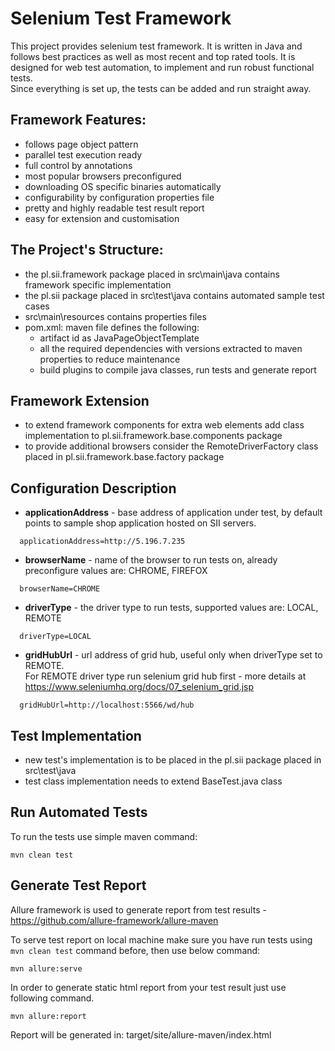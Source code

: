 # Selenium Test Framework  
This project provides selenium test framework. It is written in Java and follows best practices as well as most recent 
and top rated tools. It is designed for web test automation, to implement and run robust functional tests.  
Since everything is set up, the tests can be added and run straight away.
 
## Framework Features:
* follows page object pattern
* parallel test execution ready
* full control by annotations
* most popular browsers preconfigured
* downloading OS specific binaries automatically
* configurability by configuration properties file
* pretty and highly readable test result report
* easy for extension and customisation
 
## The Project's Structure:
* the pl.sii.framework package placed in src\main\java contains framework specific implementation
* the pl.sii package placed in src\test\java contains automated sample test cases 
* src\main\resources contains properties files
* pom.xml: maven file defines the following:
  * artifact id as JavaPageObjectTemplate
  * all the required dependencies with versions extracted to maven properties to reduce maintenance
  * build plugins to compile java classes, run tests and generate report

## Framework Extension
* to extend framework components for extra web elements add class implementation to pl.sii.framework.base.components package
* to provide additional browsers consider the RemoteDriverFactory class placed in pl.sii.framework.base.factory package

## Configuration Description
* **applicationAddress** - base address of application under test, by default points to sample shop application hosted on SII servers.
 ```  
   applicationAddress=http://5.196.7.235  
```  
  
* **browserName** - name of the browser to run tests on, already preconfigure values are: CHROME, FIREFOX  
```  
  browserName=CHROME  
```  
  
* **driverType** - the driver type to run tests, supported values are: LOCAL, REMOTE
```  
  driverType=LOCAL  
```  
  
* **gridHubUrl** - url address of grid hub, useful only when driverType set to REMOTE.  
For REMOTE driver type run selenium grid hub first - more details at https://www.seleniumhq.org/docs/07_selenium_grid.jsp  
```  
  gridHubUrl=http://localhost:5566/wd/hub  
```  

## Test Implementation
* new test's implementation is to be placed in the pl.sii package placed in src\test\java
* test class implementation needs to extend BaseTest.java class

## Run Automated Tests
To run the tests use simple maven command:  
```  
mvn clean test  
```  
  
## Generate Test Report  
Allure framework is used to generate report from test results - https://github.com/allure-framework/allure-maven  

To serve test report on local machine make sure you have run tests using `mvn clean test` command before, then use below command:  
```  
mvn allure:serve  
```  

In order to generate static html report from your test result just use following command.  
```  
mvn allure:report  
```
Report will be generated in: target/site/allure-maven/index.html